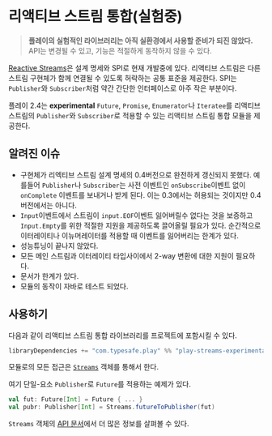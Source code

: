 <!--- Copyright (C) 2009-2015 Typesafe Inc. <http://www.typesafe.com> -->
# 리액티브 스트림 통합(실험중)

> **플레이의 실험적인 라이브러리는 아직 실환경에서 사용할 준비가 되진 않았다.** API는 변경될 수 있고, 기능은 적절하게 동작하지 않을 수 있다.

[Reactive Streams](http://www.reactive-streams.org/)은 설계 명세와 SPI로 현재 개발중에 있다. 리액티브 스트림은 다른 스트림 구현체가 함께 연결될 수 있도록 허락하는 공통 표준을 제공한다. SPI는 `Publisher`와 `Subscriber`처럼 약간 간단한 인터페이스로 아주 작은 부분이다.

플레이 2.4는 **experimental** `Future`, `Promise`, `Enumerator`나 `Iteratee`를 리액티브 스트림의 `Publisher`와 `Subscriber`로 적용할 수 있는 리액티브 스트림 통합 모듈을 제공한다.

## 알려진 이슈

* 구현체가 리엑티브 스트림 설계 명세의 0.4버전으로 완전하게 갱신되지 못했다. 예를들어 `Publisher`나 `Subscriber`는 사전 이벤트인 `onSubscribe`이벤트 없이 `onComplete` 이벤트를 보내거나 받게 된다. 이는 0.3에서는 허용되는 것이지만 0.4 버전에서는 아니다.
* `Input`이벤트에서 스트림이 `input.EOF`이벤트 잃어버릴수 없다는 것을 보증하고 `Input.Empty`를 위한 적절한 지원을 제공하도록 끌어올릴 필요가 있다. 순간적으로 이터레이티나 이뉴머레이터를 적용할 때 이벤트를 잃어버리는 한계가 있다.
* 성능튜닝이 끝나지 않았다.
* 모든 메인 스트림과 이터레이티 타입사이에서 2-way 변환에 대한 지원이 필요하다.
* 문서가 한계가 있다.
* 모듈의 동작이 자바로 테스트 되었다.

## 사용하기

다음과 같이 리액티브 스트림 통합 라이브러리를 프로젝트에 포함시킬 수 있다.

```scala
libraryDependencies += "com.typesafe.play" %% "play-streams-experimental" % "%PLAY_VERSION%"
```
모듈로의 모든 접근은 [`Streams`](api/scala/index.html#play.play.api.libs.streams.Streams) 객체를 통해서 한다.

여기 단일-요소 `Publisher`로 `Future`를 적용하는 예제가 있다.

```scala
val fut: Future[Int] = Future { ... }
val pubr: Publisher[Int] = Streams.futureToPublisher(fut)
```

`Streams` 객체의 [API 문서](api/scala/index.html#play.play.api.libs.streams.Streams)에서 더 많은 정보를 살펴볼 수 있다.
